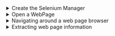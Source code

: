 <details><summary>Create the Selenium Manager</summary>

The following snippet shows the minimum code that is required to request the Selenium Manager in a test:

```
@SeleniumManager
public ISeleniumManager seleniumManager;
```

The code creates an interface to the Selenium Manager which will allow the tester to provision web pages to test against.
</details>

<details><summary>Open a WebPage</summary>

```
IWebPage page = seleniumManager.allocateWebPage("https://galasa.dev/");
```

The code opens a WebPage with a Selenium WebDriver controlling the browser. This object provides an interface for the tester to perform actions on the page to navigate around, check the page content and switch between windows.

At the end of the test, the Selenium Manager automatically closes the WebDriver which removes the WebPage.

There is no limit in Galasa on how many Selenium WebPages can be used within a single test. The only limit is the ability of the Galasa Ecosystem they are running on to support the number of Selenium WebDrivers ensuring that they do not time out.
</details>

<details><summary>Navigating around a web page browser</summary>

```
page.clearElementByCssSelector("input.js-search-input.search__input--adv");
page.sendKeysToElementByClass("js-search-input.search__input--adv", "Galasa");
page.clickElementById("search_button_homepage");
```

The code showcases different actions which can be performed on a web page interface to interact with different WebElements on the Browser. These WebElements are selected using a range of different techniques which allows the tester flexibility in how they are selected.
</details>

<details><summary>Extracting web page information</summary>

```
WebElement element = page.findElementById("search_button_homepage");
String pageTitle = page.getTitle();
String pageSource = page.getPageSource();
```

The code shows different ways of gaining information about the web page to be tested against. Extracting the title is a very simple way of checking if the WebDriver is on the correct page and making sure that a WebElement is found.
</details>